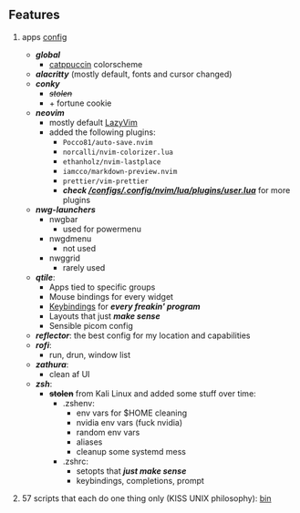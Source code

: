 ## Features

1. apps [config](/configs/.config)
    * ***global***
        * [catppuccin](https://github.com/catppuccin) colorscheme
    * ***alacritty*** (mostly default, fonts and cursor changed)
    * ***conky***
        * ~~*stolen*~~
        * \+ fortune cookie 
    * ***neovim***
        * mostly default [LazyVim](https://www.lazyvim.org)
        * added the following plugins:
            * `Pocco81/auto-save.nvim`
            * `norcalli/nvim-colorizer.lua`
            * `ethanholz/nvim-lastplace`
            * `iamcco/markdown-preview.nvim`
            * `prettier/vim-prettier`
            * ***check [/configs/.config/nvim/lua/plugins/user.lua](/configs/.config/nvim/lua/plugins/user.lua)*** for more plugins
    * ***nwg-launchers***
        * nwgbar
            * used for powermenu
        * nwgdmenu
          * not used
        * nwggrid
          * rarely used
    * ***qtile***:
        + Apps tied to specific groups
        + Mouse bindings for every widget
        + [Keybindings](./keybinds.md) for ***every freakin' program***
        + Layouts that just ***make sense***
        + Sensible picom config
    * ***reflector***: the best config for my location and capabilities
    * ***rofi***:
        * run, drun, window list
    * ***zathura***:
        * clean af UI
    * ***zsh***:
        * ~~**stolen**~~ from Kali Linux and added some stuff over time:
            * .zshenv: 
              * env vars for $HOME cleaning
              * nvidia env vars (fuck nvidia) 
              * random env vars
              * aliases
              * cleanup some systemd mess
          * .zshrc:
              * setopts that ***just make sense***
              * keybindings, completions, prompt


2. 57 scripts that each do one thing only
(KISS UNIX philosophy): [bin](/configs/bin/)
